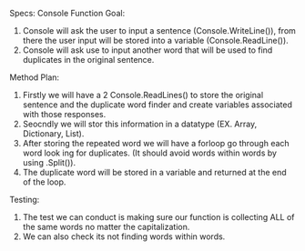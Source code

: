 Specs:
Console Function Goal:
1. Console will ask the user to input a sentence (Console.WriteLine()), from there the user input will be stored into a variable (Console.ReadLine()).
2. Console will ask use to input another word that will be used to find duplicates in the original sentence.

Method Plan:
1. Firstly we will have a 2 Console.ReadLines() to store the original sentence and the duplicate word finder and create variables associated with those responses.
2. Seocndly we will stor this information in a datatype (EX. Array, Dictionary, List).
3. After storing the repeated word we will have a forloop go through each word look ing for duplicates. (It should avoid words within words by using .Split()).
4. The duplicate word will be stored in a variable and returned at the end of the loop.

Testing:
1. The test we can conduct is making sure our function is collecting ALL of the same words no matter the capitalization.
2. We can also check its not finding words within words.